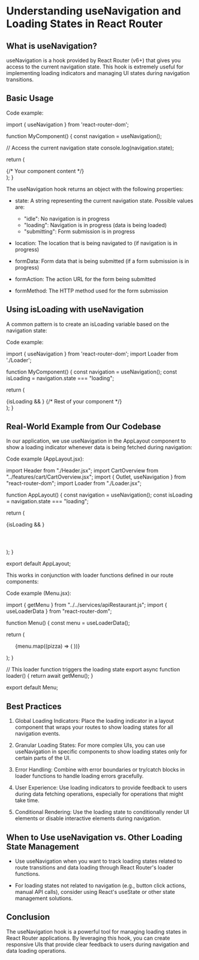 # Understanding useNavigation and Loading States in React Router

## What is useNavigation?

useNavigation is a hook provided by React Router (v6+) that gives you access to the current navigation state. This hook is extremely useful for implementing loading indicators and managing UI states during navigation transitions.

## Basic Usage

Code example:

import { useNavigation } from 'react-router-dom';

function MyComponent() {
  const navigation = useNavigation();

  // Access the current navigation state
  console.log(navigation.state);

  return (
    <div>
      {/* Your component content */}
    </div>
  );
}

The useNavigation hook returns an object with the following properties:

- state: A string representing the current navigation state. Possible values are:
  - "idle": No navigation is in progress
  - "loading": Navigation is in progress (data is being loaded)
  - "submitting": Form submission is in progress

- location: The location that is being navigated to (if navigation is in progress)
- formData: Form data that is being submitted (if a form submission is in progress)
- formAction: The action URL for the form being submitted
- formMethod: The HTTP method used for the form submission

## Using isLoading with useNavigation

A common pattern is to create an isLoading variable based on the navigation state:

Code example:

import { useNavigation } from 'react-router-dom';
import Loader from './Loader';

function MyComponent() {
  const navigation = useNavigation();
  const isLoading = navigation.state === "loading";

  return (
    <div>
      {isLoading && <Loader />}
      {/* Rest of your component */}
    </div>
  );
}

## Real-World Example from Our Codebase

In our application, we use useNavigation in the AppLayout component to show a loading indicator whenever data is being fetched during navigation:

Code example (AppLayout.jsx):

import Header from "./Header.jsx";
import CartOverview from "../features/cart/CartOverview.jsx";
import { Outlet, useNavigation } from "react-router-dom";
import Loader from "./Loader.jsx";

function AppLayout() {
  const navigation = useNavigation();
  const isLoading = navigation.state === "loading";

  return (
    <div className="layout">
      {isLoading && <Loader />}
      <Header />
      <main>
        <Outlet />
      </main>
      <CartOverview />
    </div>
  );
}

export default AppLayout;

This works in conjunction with loader functions defined in our route components:

Code example (Menu.jsx):

import { getMenu } from "../../services/apiRestaurant.js";
import { useLoaderData } from "react-router-dom";

function Menu() {
  const menu = useLoaderData();

  return (
    <ul>
      {menu.map((pizza) => (
        <MenuItem key={pizza.id} pizza={pizza} />
      ))}
    </ul>
  );
}

// This loader function triggers the loading state
export async function loader() {
  return await getMenu();
}

export default Menu;

## Best Practices

1. Global Loading Indicators: Place the loading indicator in a layout component that wraps your routes to show loading states for all navigation events.

2. Granular Loading States: For more complex UIs, you can use useNavigation in specific components to show loading states only for certain parts of the UI.

3. Error Handling: Combine with error boundaries or try/catch blocks in loader functions to handle loading errors gracefully.

4. User Experience: Use loading indicators to provide feedback to users during data fetching operations, especially for operations that might take time.

5. Conditional Rendering: Use the loading state to conditionally render UI elements or disable interactive elements during navigation.

## When to Use useNavigation vs. Other Loading State Management

- Use useNavigation when you want to track loading states related to route transitions and data loading through React Router's loader functions.

- For loading states not related to navigation (e.g., button click actions, manual API calls), consider using React's useState or other state management solutions.

## Conclusion

The useNavigation hook is a powerful tool for managing loading states in React Router applications. By leveraging this hook, you can create responsive UIs that provide clear feedback to users during navigation and data loading operations.
